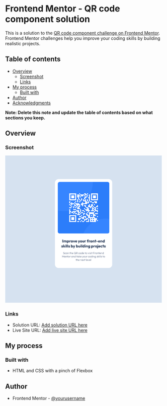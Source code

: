 # Frontend Mentor - QR code component solution

This is a solution to the [QR code component challenge on Frontend Mentor](https://www.frontendmentor.io/challenges/qr-code-component-iux_sIO_H). Frontend Mentor challenges help you improve your coding skills by building realistic projects. 

## Table of contents

- [Overview](#overview)
  - [Screenshot](#screenshot)
  - [Links](#links)
- [My process](#my-process)
  - [Built with](#built-with)
- [Author](#author)
- [Acknowledgments](#acknowledgments)

**Note: Delete this note and update the table of contents based on what sections you keep.**

## Overview

### Screenshot

![](./screenshot.png)

### Links

- Solution URL: [Add solution URL here](https://github.com/stefankarlsson1230/FrontendMentor-Newbie-Qr-code-component)
- Live Site URL: [Add live site URL here](https://stefankarlsson1230.github.io/FrontendMentor-Newbie-Qr-code-component/)

## My process

### Built with

- HTML and CSS with a pinch of Flexbox

## Author

- Frontend Mentor - [@yourusername](https://www.frontendmentor.io/profile/stefankarlsson1230)

